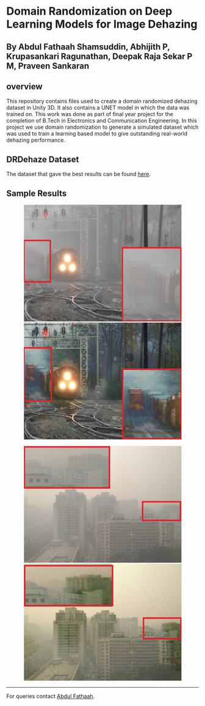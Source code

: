 # Domain Randomization on Deep Learning Models for Image Dehazing


## By Abdul Fathaah Shamsuddin, Abhijith P,  Krupasankari Ragunathan, Deepak Raja Sekar P M, Praveen Sankaran



## overview

This repository contains files used to create a domain randomized dehazing dataset in Unity 3D. It also contains a UNET model in which the data was trained on. This work was done as part of final year project for the completion of B.Tech in Electronics and Communication Engineering.
In this project we use domain randomization to generate a simulated dataset which was used to train a learning based model to give outstanding real-world dehazing performance.

## DRDehaze Dataset

The dataset that gave the best results can be found [here](https://www.kaggle.com/abdulfta/domain-randomized-dehazing-synthetic-data).

## Sample Results

<p align='center'>
<img src="figs/train_input.png" height="306px" width='413px'> 
<img src='figs/train_our.png' height="306px" width='413px' >

</div>

<p align='center'>
<img src='figs/SOTS_input.jpg' height="306px" width='413px' > 
<img src='figs/SOTS_our.jpg' height="306px" width='413px' >

</div>

---

For queries contact [Abdul Fathaah](email:abdulfta12@gmail.com).
